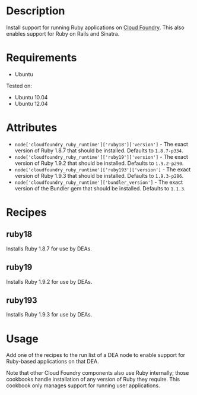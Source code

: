 Description
===========

Install support for running Ruby applications on
[Cloud Foundry](http://www.cloudfoundry.org). This also enables support for
Ruby on Rails and Sinatra.

Requirements
============

* Ubuntu

Tested on:

* Ubuntu 10.04
* Ubuntu 12.04

Attributes
==========

* `node['cloudfoundry_ruby_runtime']['ruby18']['version']` - The exact
version of Ruby 1.8.7 that should be installed. Defaults to `1.8.7-p334`.
* `node['cloudfoundry_ruby_runtime']['ruby19']['version']` - The exact
version of Ruby 1.9.2 that should be installed. Defaults to `1.9.2-p290`.
* `node['cloudfoundry_ruby_runtime']['ruby193']['version']` - The exact
version of Ruby 1.9.3 that should be installed. Defaults to `1.9.3-p286`.
* `node['cloudfoundry_ruby_runtime']['bundler_version']` - The exact
version of the Bundler gem that should be installed. Defaults to `1.1.3`.

Recipes
=======

ruby18
------

Installs Ruby 1.8.7 for use by DEAs.

ruby19
------

Installs Ruby 1.9.2 for use by DEAs.

ruby193
-------

Installs Ruby 1.9.3 for use by DEAs.

Usage
=====

Add one of the recipes to the run list of a DEA node to
enable support for Ruby-based applications on that DEA.

Note that other Cloud Foundry components also use Ruby internally; those
cookbooks handle installation of any version of Ruby they require. This
cookbook only manages support for running user applications.
